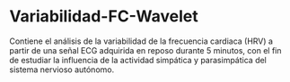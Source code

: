 # Variabilidad-FC-Wavelet
Contiene el análisis de la variabilidad de la frecuencia cardiaca (HRV) a partir de una señal ECG adquirida en reposo durante 5 minutos, con el fin de estudiar la influencia de la actividad simpática y parasimpática del sistema nervioso autónomo.
